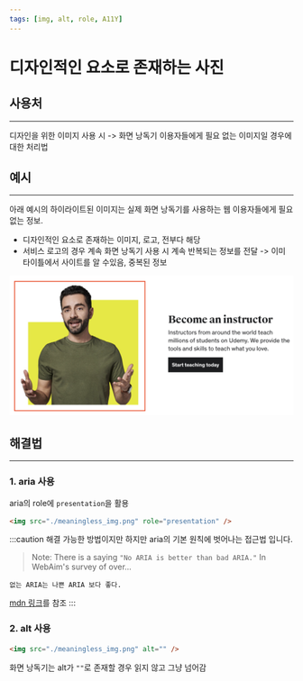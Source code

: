 ```yaml
---
tags: [img, alt, role, A11Y]
---
```


# 디자인적인 요소로 존재하는 사진

## 사용처

---

디자인을 위한 이미지 사용 시 -> 화면 낭독기 이용자들에게 필요 없는 이미지일 경우에 대한 처리법

## 예시

---

아래 예시의 하이라이트된 이미지는 실제 화면 낭독기를 사용하는 웹 이용자들에게 필요없는 정보.
- 디자인적인 요소로 존재하는 이미지, 로고, 전부다 해당
- 서비스 로고의 경우 계속 화면 낭독기 사용 시 계속 반복되는 정보를 전달 -> 이미 타이틀에서 사이트를 알 수있음, 중복된 정보

![](./example.png)

## 해결법

---

### 1. aria 사용

aria의 role에 `presentation`을 활용

```html
<img src="./meaningless_img.png" role="presentation" />
```

:::caution 해결 가능한 방법이지만 하지만 aria의 기본 원칙에 벗어나는 접근법 입니다.

> Note: There is a saying `"No ARIA is better than bad ARIA."` In WebAim's survey of over...

`없는 ARIA는 나쁜 ARIA 보다 좋다.`

[mdn 링크](https://developer.mozilla.org/en-US/docs/Web/Accessibility/ARIA)를 참조
:::

### 2. alt 사용

```html
<img src="./meaningless_img.png" alt="" />
```

화면 낭독기는 alt가 `""`로 존재할 경우 읽지 않고 그냥 넘어감
